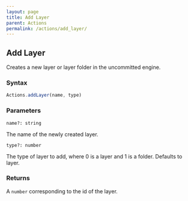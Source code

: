 ```yaml
---
layout: page
title: Add Layer
parent: Actions
permalink: /actions/add_layer/
---
```


## Add Layer

Creates a new layer or layer folder in the uncommitted engine.

### Syntax

```js
Actions.addLayer(name, type)
```

### Parameters

`name?: string`

The name of the newly created layer.

`type?: number`

The type of layer to add, where 0 is a layer and 1 is a folder. Defaults to layer.

### Returns

A `number` corresponding to the id of the layer.
